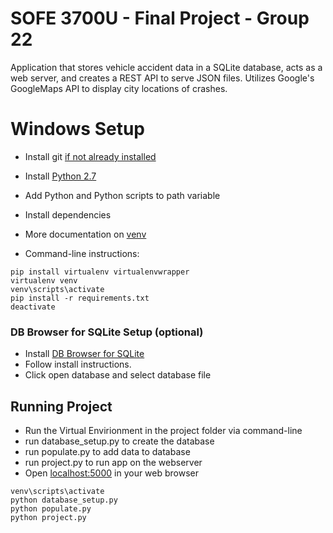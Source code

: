 # SOFE 3700U - Final Project - Group 22
Application that stores vehicle accident data in a SQLite database, acts as a web server, and creates a REST API to serve JSON files. Utilizes Google's GoogleMaps API to display city locations of crashes.

# Windows Setup
- Install git [if not already installed](https://git-scm.com/download/win)
- Install [Python 2.7](https://www.python.org/downloads/release/python-2712/)
- Add Python and Python scripts to path variable
- Install dependencies
- More documentation on [venv](http://docs.python-guide.org/en/latest/dev/virtualenvs/)

- Command-line instructions:
```
pip install virtualenv virtualenvwrapper
virtualenv venv
venv\scripts\activate
pip install -r requirements.txt
deactivate
```

### DB Browser for SQLite Setup (optional)
- Install [DB Browser for SQLite](http://sqlitebrowser.org/)
- Follow install instructions.
- Click open database and select database file

## Running Project
- Run the Virtual Envirionment in the project folder via command-line
- run database_setup.py to create the database
- run populate.py to add data to database
- run project.py to run app on the webserver
- Open [localhost:5000](http://localhost:5000/) in your web browser

```
venv\scripts\activate
python database_setup.py
python populate.py
python project.py
```
